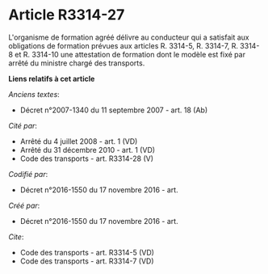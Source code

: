 # Article R3314-27

L'organisme de formation agréé délivre au conducteur qui a satisfait aux obligations de formation prévues aux articles R.
3314-5, R. 3314-7, R. 3314-8 et R. 3314-10 une attestation de formation dont le modèle est fixé par arrêté du ministre chargé
des transports.

**Liens relatifs à cet article**

_Anciens textes_:

  - Décret n°2007-1340 du 11 septembre 2007 - art. 18 (Ab)

_Cité par_:

  - Arrêté du 4 juillet 2008 - art. 1 (VD)
  - Arrêté du 31 décembre 2010 - art. 1 (VD)
  - Code des transports - art. R3314-28 (V)

_Codifié par_:

  - Décret n°2016-1550 du 17 novembre 2016 - art.

_Créé par_:

  - Décret n°2016-1550 du 17 novembre 2016 - art.

_Cite_:

  - Code des transports - art. R3314-5 (VD)
  - Code des transports - art. R3314-7 (VD)
